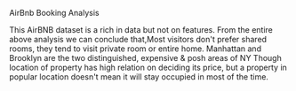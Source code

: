  AirBnb Booking Analysis
 
 This AirBNB dataset is a rich in data but not on features. From the entire above analysis we can conclude that,Most visitors don't prefer shared rooms, they tend to visit private room or entire home. Manhattan and Brooklyn are the two distinguished, expensive & posh areas of NY Though location of property has high relation on deciding its price, but a property in popular location doesn't mean it will stay occupied in most of the time.
